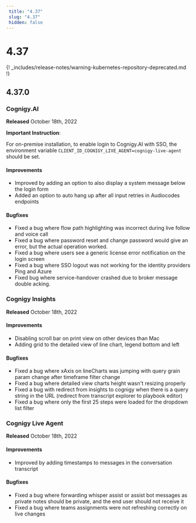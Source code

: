 ```yaml
---
 title: "4.37" 
 slug: "4.37" 
 hidden: false 
---
```

# 4.37

{! _includes/release-notes/warning-kubernetes-repository-deprecated.md !}

## 4.37.0

### Cognigy.AI

**Released** October 18th, 2022

**Important Instruction**:

For on-premise installation, to enable login to Cognigy.AI with SSO, the environment variable `CLIENT_ID_COGNIGY_LIVE_AGENT=cognigy-live-agent` should be set.

#### Improvements

- Improved by adding an option to also display a system message below the login form
- Added an option to auto hang up after all input retries in Audiocodes endpoints

#### Bugfixes

- Fixed a bug where flow path highlighting was incorrect during live follow and voice call
- Fixed a bug where password reset and change password would give an error, but the actual operation worked.
- Fixed a bug where users see a generic license error notification on the login screen
- Fixed a bug where SSO logout was not working for the identity providers Ping and Azure
- Fixed bug where service-handover crashed due to broker message double acking.

### Cognigy Insights

**Released** October 18th, 2022

#### Improvements

- Disabling scroll bar on print view on other devices than Mac
- Adding grid to the detailed view of line chart, legend bottom and left

#### Bugfixes

- Fixed a bug where xAxis on lineCharts was jumping with query grain param change after timeframe filter change
- Fixed a bug where detailed view charts height wasn't resizing properly
- Fixed a bug with redirect from insights to cognigy when there is a query string in the URL (redirect from transcript explorer to playbook editor)
- Fixed a bug where only the first 25 steps were loaded for the dropdown list filter

### Cognigy Live Agent

**Released** October 18th, 2022

#### Improvements

- Improved by adding timestamps to messages in the conversation transcript

#### Bugfixes

- Fixed a bug where forwarding whisper assist or assist bot messages as private notes should be private, and the end user should not receive it
- Fixed a bug where teams assignments were not refreshing correctly on live changes
